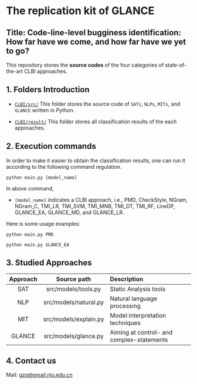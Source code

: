 # The replication kit of GLANCE

##  Title: Code-line-level bugginess identification: How far have we come, and how far have we yet to go?

This repository stores the **source codes** of the four categories of state-of-the-art CLBI approaches.

## 1. Folders Introduction

- [`CLBI/src/`](https://github.com/Naplues/CLBI/tree/master/src) This folder stores the source code of `SATs`, `NLPs`, `MITs`, and `GLANCE` written in Python.

- [`CLBI/result/`](https://github.com/Naplues/CLBI/tree/master/result) This folder stores all classification results of the each approaches.


## 2. Execution commands
In order to make it easier to obtain the classification results, one can run it according to the following command regulation.

`python main.py [model_name]`

In above command,
-	`[model_name]` indicates a CLBI approach, i.e., PMD, CheckStyle, NGram, NGram_C, TMI_LR, TMI_SVM, TMI_MNB, TMI_DT, TMI_RF, LineDP, GLANCE_EA, GLANCE_MD, and GLANCE_LR.

Here is some usage examples:

`python main.py PMD`

`python main.py GLANCE_EA`



## 3. Studied Approaches
| Approach | Source path           | Description
| :------: | :----------:          | :-------------
| SAT      | src/models/tools.py   | Static Analysis tools
| NLP      | src/models/natural.py | Natural language processing
| MIT      | src/models/explain.py | Model interpretation techniques
| GLANCE   | src/models/glance.py  | Aiming at control- and complex-statements


## 4. Contact us
Mail: gzq@smail.nju.edu.cn
